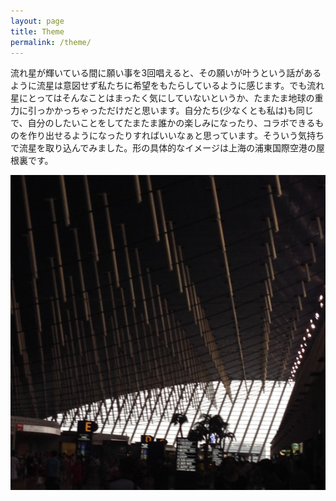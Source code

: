 ```yaml
---
layout: page
title: Theme
permalink: /theme/
---
```



流れ星が輝いている間に願い事を3回唱えると、その願いが叶うという話があるように流星は意図せず私たちに希望をもたらしているように感じます。でも流れ星にとってはそんなことはまったく気にしていないというか、たまたま地球の重力に引っかかっちゃっただけだと思います。自分たち(少なくとも私は)も同じで、自分のしたいことをしてたまたま誰かの楽しみになったり、コラボできるものを作り出せるようになったりすればいいなぁと思っています。そういう気持ちで流星を取り込んでみました。形の具体的なイメージは上海の浦東国際空港の屋根裏です。

![roof](assets/images/star.png)